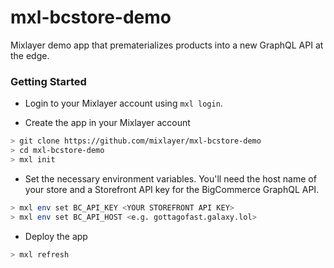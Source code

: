 # mxl-bcstore-demo

Mixlayer demo app that prematerializes products into a new GraphQL API at the edge.

### Getting Started

- Login to your Mixlayer account using `mxl login`.

- Create the app in your Mixlayer account

```bash
> git clone https://github.com/mixlayer/mxl-bcstore-demo
> cd mxl-bcstore-demo
> mxl init
```

- Set the necessary environment variables. You'll need the host name of your store and a Storefront API key for the BigCommerce GraphQL API.

```bash
> mxl env set BC_API_KEY <YOUR STOREFRONT API KEY>
> mxl env set BC_API_HOST <e.g. gottagofast.galaxy.lol>
```

- Deploy the app

```bash
> mxl refresh
```
